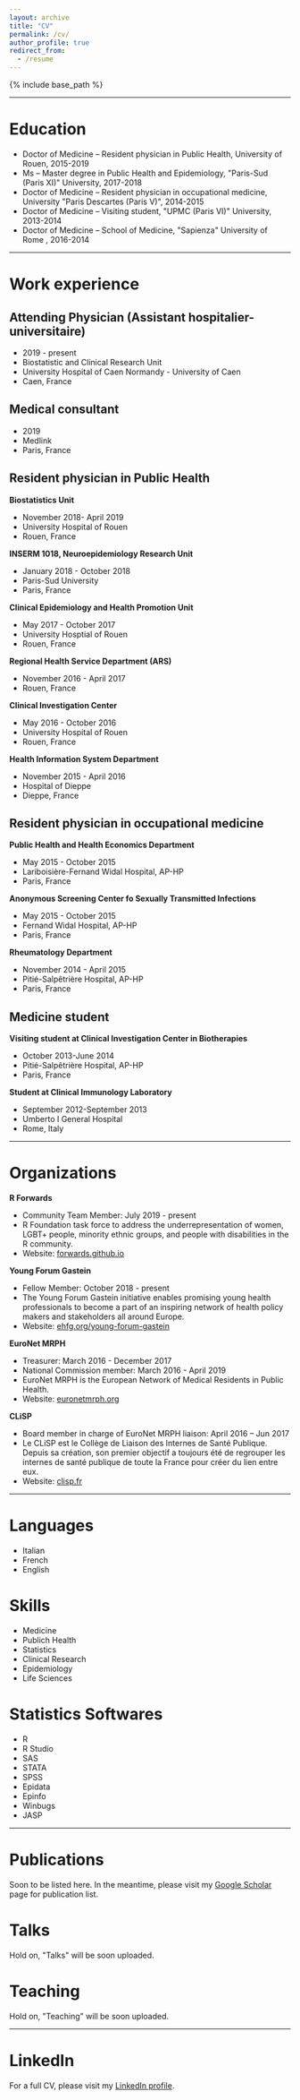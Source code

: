 ```yaml
---
layout: archive
title: "CV"
permalink: /cv/
author_profile: true
redirect_from:
  - /resume
---
```


{% include base_path %}
 
_______

Education
======
* Doctor of Medicine – Resident physician in Public Health, University of Rouen, 2015-2019
* Ms – Master degree in Public Health and Epidemiology, "Paris-Sud (Paris XI)" University, 2017-2018
* Doctor of Medicine – Resident physician in occupational medicine, University "Paris Descartes (Paris V)", 2014-2015
* Doctor of Medicine – Visiting student, "UPMC (Paris VI)" University, 2013-2014 
* Doctor of Medicine – School of Medicine, "Sapienza" University of Rome , 2016-2014  
 
_______
  
Work experience  
======

Attending Physician (Assistant hospitalier-universitaire)  
-----
  * 2019 - present
  * Biostatistic and Clinical Research Unit
  * University Hospital of Caen Normandy - University of Caen
  * Caen, France

Medical consultant  
-----
  * 2019
  * Medlink
  * Paris, France
  
Resident physician in Public Health 
-----

**Biostatistics Unit**
* November 2018- April 2019
* University Hospital of Rouen
* Rouen, France
    
**INSERM 1018, Neuroepidemiology Research Unit**
* January 2018 - October 2018
* Paris-Sud University
* Paris, France
  
**Clinical Epidemiology and Health Promotion Unit**
* May 2017 - October 2017
* University Hosptial of Rouen
* Rouen, France
    
**Regional Health Service Department (ARS)**
* November 2016 - April 2017
* Rouen, France
    
**Clinical Investigation Center**
* May 2016 - October 2016
* University Hospital of Rouen
* Rouen, France
    
**Health Information System Department**
* November 2015 - April 2016 
* Hospital of Dieppe
* Dieppe, France
    
Resident physician in occupational medicine  
-----
 
**Public Health and Health Economics Department**
* May 2015 - October 2015
* Lariboisière-Fernand Widal Hospital, AP-HP
* Paris, France 
  
**Anonymous Screening Center fo Sexually Transmitted Infections**
* May 2015 - October 2015
* Fernand Widal Hospital, AP-HP
* Paris, France
   
**Rheumatology Department**
* November 2014 - April 2015
* Pitié-Salpêtrière Hospital, AP-HP
* Paris, France  
   
   
 Medicine student  
 ----- 
   
 **Visiting student at Clinical Investigation Center in Biotherapies**
 * October 2013-June 2014
 * Pitié-Salpêtrière Hospital, AP-HP
 * Paris, France  
   
 **Student at Clinical Immunology Laboratory**
 * September 2012-September 2013
 * Umberto I General Hospital
 * Rome, Italy
  
_____
  
Organizations
======

**R Forwards**
* Community Team Member: July 2019 - present
* R Foundation task force to address the underrepresentation of women, LGBT+ people, minority ethnic groups, and people with disabilities in the R community.
* Website: [forwards.github.io](https://forwards.github.io)  
  
**Young Forum Gastein**
* Fellow Member: October 2018 - present
* The Young Forum Gastein initiative enables promising young health professionals to become a part of an inspiring network of health policy makers and stakeholders all around Europe.
* Website: [ehfg.org/young-forum-gastein](https://ehfg.org/young-forum-gastein)  
  
**EuroNet MRPH**
* Treasurer: March 2016 - December 2017
* National Commission member: March 2016 - April 2019  
* EuroNet MRPH is the European Network of Medical Residents in Public Health.
* Website: [euronetmrph.org](http://www.euronetmrph.org)  

**CLiSP**
* Board member in charge of EuroNet MRPH liaison: April 2016 – Jun 2017  
* Le CLiSP est le Collège de Liaison des Internes de Santé Publique. Depuis sa création, son premier objectif a toujours été de regrouper les internes de santé publique de toute la France pour créer du lien entre eux.
* Website: [clisp.fr](http://www.clisp.fr)  

_____
  
Languages
=====
* Italian
* French
* English  
  
  
Skills
=====
* Medicine
* Publich Health
* Statistics
* Clinical Research
* Epidemiology
* Life Sciences  
   
 
Statistics Softwares
=====
* R
* R Studio
* SAS
* STATA
* SPSS
* Epidata
* Epinfo
* Winbugs
* JASP  
  
_____ 
 
Publications
======
Soon to be listed here. In the meantime, please visit my [Google Scholar](https://scholar.google.com/citations?user=ifdQ79EAAAAJ&hl=en) page for publication list.  
  
  
Talks
======
Hold on, "Talks" will be soon uploaded. 
   
   
Teaching
======
Hold on, "Teaching" will be soon uploaded. 
  
_____
  
LinkedIn
======
For a full CV, please visit my [LinkedIn profile](https://www.linkedin.com/in/damianocerasuolo). 
